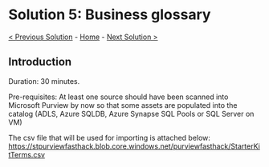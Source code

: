 # Solution 5: Business glossary 

[< Previous Solution](./Solution4.md) - [Home](./readme.md) - [Next Solution >](./Solution6.md)


## Introduction

Duration: 30 minutes. 

Pre-requisites: At least one source should have been scanned into Microsoft Purview by now so that some assets are populated into the catalog (ADLS, Azure SQLDB, Azure Synapse SQL Pools or SQL Server on VM) 

The csv file that will be used for importing is attached below: https://stpurviewfasthack.blob.core.windows.net/purviewfasthack/StarterKitTerms.csv  
